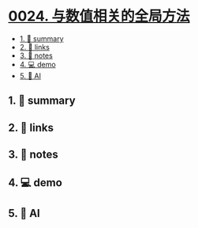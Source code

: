 # [0024. 与数值相关的全局方法](https://github.com/Tdahuyou/javascript/tree/main/0024.%20%E4%B8%8E%E6%95%B0%E5%80%BC%E7%9B%B8%E5%85%B3%E7%9A%84%E5%85%A8%E5%B1%80%E6%96%B9%E6%B3%95)


<!-- region:toc -->
- [1. 📝 summary](#1--summary-1)
- [2. 🔗 links](#2--links-1)
- [3. 📒 notes](#3--notes-1)
- [4. 💻 demo](#4--demo-1)
- [5. 🤖 AI](#5--ai-1)
<!-- endregion:toc -->

## 1. 📝 summary

## 2. 🔗 links
## 3. 📒 notes
## 4. 💻 demo
## 5. 🤖 AI
